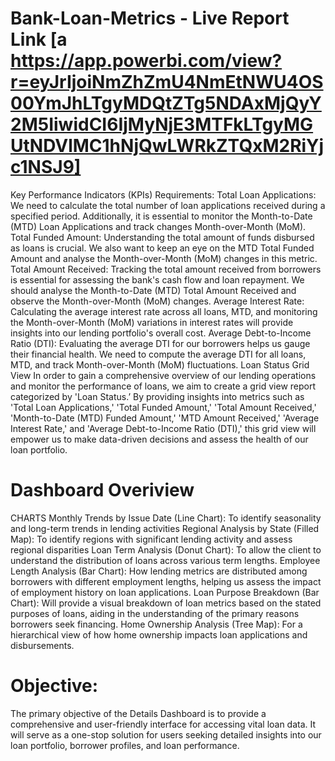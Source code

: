 # Bank-Loan-Metrics  - Live Report Link [a https://app.powerbi.com/view?r=eyJrIjoiNmZhZmU4NmEtNWU4OS00YmJhLTgyMDQtZTg5NDAxMjQyY2M5IiwidCI6IjMyNjE3MTFkLTgyMGUtNDVlMC1hNjQwLWRkZTQxM2RiYjc1NSJ9]

Key Performance Indicators (KPIs) Requirements:
Total Loan Applications: We need to calculate the total number of loan applications received during a specified period. Additionally, it is essential to monitor the Month-to-Date (MTD) Loan Applications and track changes Month-over-Month (MoM).
Total Funded Amount: Understanding the total amount of funds disbursed as loans is crucial. We also want to keep an eye on the MTD Total Funded Amount and analyse the Month-over-Month (MoM) changes in this metric.
Total Amount Received: Tracking the total amount received from borrowers is essential for assessing the bank's cash flow and loan repayment. We should analyse the Month-to-Date (MTD) Total Amount Received and observe the Month-over-Month (MoM) changes.
Average Interest Rate: Calculating the average interest rate across all loans, MTD, and monitoring the Month-over-Month (MoM) variations in interest rates will provide insights into our lending portfolio's overall cost.
Average Debt-to-Income Ratio (DTI): Evaluating the average DTI for our borrowers helps us gauge their financial health. We need to compute the average DTI for all loans, MTD, and track Month-over-Month (MoM) fluctuations.
Loan Status Grid View
In order to gain a comprehensive overview of our lending operations and monitor the performance of loans, we aim to create a grid view report categorized by 'Loan Status.’ By providing insights into metrics such as 'Total Loan Applications,' 'Total Funded Amount,' 'Total Amount Received,' 'Month-to-Date (MTD) Funded Amount,' 'MTD Amount Received,' 'Average Interest Rate,' and 'Average Debt-to-Income Ratio (DTI),' this grid view will empower us to make data-driven decisions and assess the health of our loan portfolio.

# Dashboard Overiview
CHARTS
Monthly Trends by Issue Date (Line Chart):  To identify seasonality and long-term trends in lending activities
Regional Analysis by State (Filled Map): To identify regions with significant lending activity and assess regional disparities
Loan Term Analysis (Donut Chart): To allow the client to understand the distribution of loans across various term lengths.
Employee Length Analysis (Bar Chart): How lending metrics are distributed among borrowers with different employment lengths, helping us assess the impact of employment history on loan applications.
Loan Purpose Breakdown (Bar Chart): Will provide a visual breakdown of loan metrics based on the stated purposes of loans, aiding in the understanding of the primary reasons borrowers seek financing.
Home Ownership Analysis (Tree Map): For a hierarchical view of how home ownership impacts loan applications and disbursements.
# Objective:
The primary objective of the Details Dashboard is to provide a comprehensive and user-friendly interface for accessing vital loan data. It will serve as a one-stop solution for users seeking detailed insights into our loan portfolio, borrower profiles, and loan performance.
